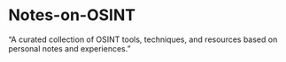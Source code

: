# Notes-on-OSINT
“A curated collection of OSINT tools, techniques, and resources based on personal notes and experiences.”
